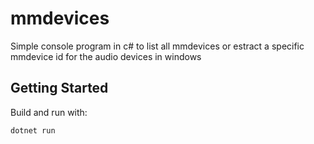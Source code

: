 # mmdevices

Simple console program in c# to list all mmdevices or estract a specific mmdevice id for the audio devices in windows

## Getting Started

Build and run with:
```
dotnet run
```
